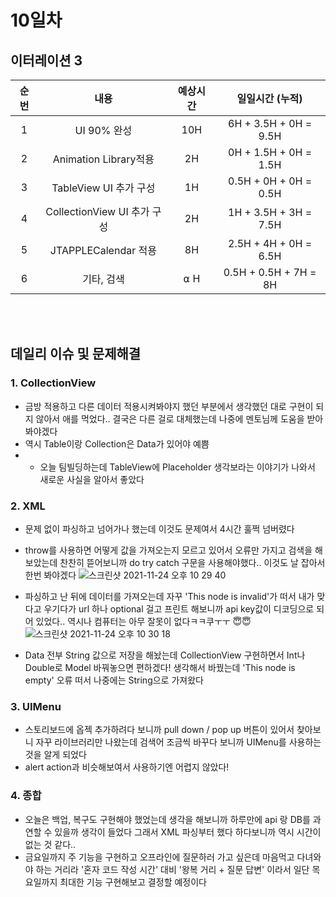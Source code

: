 # 10일차
## 이터레이션 3
|순번|내용|예상시간|일일시간 (누적)
|:---:|:-----:|:-------:|:-------:
|1|UI 90% 완성| 10H | 6H + 3.5H + 0H = 9.5H 
|2|Animation Library적용| 2H | 0H + 1.5H + 0H = 1.5H
|3|TableView UI 추가 구성| 1H | 0.5H + 0H + 0H = 0.5H
|4|CollectionView UI 추가 구성| 2H | 1H + 3.5H + 3H = 7.5H
|5|JTAPPLECalendar 적용| 8H | 2.5H + 4H + 0H = 6.5H
|6|기타, 검색| ⍺ H | 0.5H + 0.5H + 7H = 8H


</br></br>
## 데일리 이슈 및 문제해결
### 1. CollectionView  
  - 금방 적용하고 다른 데이터 적용시켜봐야지 했던 부분에서 생각했던 대로 구현이 되지 않아서 애를 먹었다.. 결국은 다른 걸로 대체했는데 나중에 멘토님께 도움을 받아봐야겠다
  - 역시 Table이랑 Collection은 Data가 있어야 예쁨
  - + 오늘 팀빌딩하는데 TableView에 Placeholder 생각보라는 이야기가 나와서 새로운 사실을 알아서 좋았다
### 2. XML
  - 문제 없이 파싱하고 넘어가나 했는데 이것도 문제여서 4시간 훌쩍 넘버렸다
  - throw를 사용하면 어떻게 값을 가져오는지 모르고 있어서 오류만 가지고 검색을 해보았는데 찬찬히 뜯어보니까 do try catch 구문을 사용해야했다.. 이것도 날 잡아서 한번 봐야겠다
   ![스크린샷 2021-11-24 오후 10 29 40](https://user-images.githubusercontent.com/80211277/143284460-e7c59916-cdab-44b4-a563-b44875668e71.png)
  
  - 파싱하고 난 뒤에 데이터를 가져오는데 자꾸 'This node is invalid'가 떠서 내가 맞다고 우기다가 url 하나 optional 걸고 프린트 해보니까 api key값이 디코딩으로 되어 있었다.. 역시나 컴퓨터는 아무 잘못이 없다ㅋㅋ쿠ㅜㅜ 😇😇
   ![스크린샷 2021-11-24 오후 10 30 18](https://user-images.githubusercontent.com/80211277/143284523-4b35221c-3c46-4ebb-9626-030449d64d4a.png)

  - Data 전부 String 값으로 저장을 해놨는데 CollectionView 구현하면서 Int나 Double로 Model 바꿔놓으면 편하겠다! 생각해서 바꿨는데 'This node is empty' 오류 떠서 나중에는 String으로 가져왔다
### 3. UIMenu
  - 스토리보드에 옵젝 추가하려다 보니까 pull down / pop up 버튼이 있어서 찾아보니 자꾸 라이브러리만 나왔는데 검색어 조금씩 바꾸다 보니까 UIMenu를 사용하는 것을 알게 되었다
  - alert action과 비슷해보여서 사용하기엔 어렵지 않았다!
### 4. 종합
  - 오늘은 백업, 복구도 구현해야 했었는데 생각을 해보니까 하루만에 api 랑 DB를 과연할 수 있을까 생각이 들었다 그래서 XML 파싱부터 했다 하다보니까 역시 시간이 없는 것 같다..
  - 금요일까지 주 기능을 구현하고 오프라인에 질문하러 가고 싶은데 마음먹고 다녀와야 하는 거리라 '혼자 코드 작성 시간' 대비 '왕복 거리 + 질문 답변' 이라서 일단 목요일까지 최대한 기능 구현해보고 결정할 예정이다
